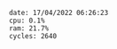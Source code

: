 

                date: 17/04/2022 06:26:23
                cpu: 0.1%
                ram: 21.7%
                cycles: 2640

                         